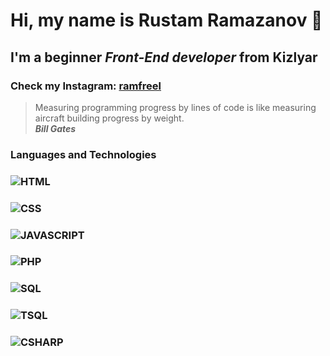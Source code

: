 # Hi, my name is **Rustam Ramazanov** 👋
## I'm a beginner *Front-End developer* from Kizlyar
### Check my Instagram: [ramfreel](https://instagram.com/ramfreel/)
> Measuring programming progress by lines of code is like measuring aircraft building progress by weight. <br/>
> ***Bill Gates***<br/>
### Languages and Technologies
### ![HTML](https://img.shields.io/badge/-HTML-151515?logo=html5)
### ![CSS](https://img.shields.io/badge/-CSS-151515?logo=css3)
### ![JAVASCRIPT](https://img.shields.io/badge/-JAVASCRIPT-151515?logo=javascript)
### ![PHP](https://img.shields.io/badge/-PHP-151515?logo=php)
### ![SQL](https://img.shields.io/badge/-SQL-151515?logo=sql)
### ![TSQL](https://img.shields.io/badge/-T-SQL-151515?logo=tsql)
### ![CSHARP](https://img.shields.io/badge/-C%23-151515?logo=C#)
